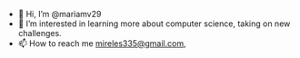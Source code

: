 - 👋 Hi, I’m @mariamv29
- 👀 I’m interested in learning more about computer science, taking on new challenges. 
- 📫 How to reach me mireles335@gmail.com, 

<!---
mariamv29/mariamv29 is a ✨ special ✨ repository because its `README.md` (this file) appears on your GitHub profile.
You can click the Preview link to take a look at your changes.
--->
